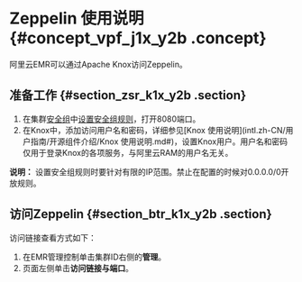 # Zeppelin 使用说明 {#concept_vpf_j1x_y2b .concept}

阿里云EMR可以通过Apache Knox访问Zeppelin。

## 准备工作 {#section_zsr_k1x_y2b .section}

1.  在集群[安全组](intl.zh-CN/用户指南/集群配置/安全组.md#)中[设置安全组规则](../../../../../intl.zh-CN/安全/安全组/添加安全组规则.md#)，打开8080端口。
2.  在Knox中，添加访问用户名和密码，详细参见[Knox 使用说明](intl.zh-CN/用户指南/开源组件介绍/Knox 使用说明.md#)，设置Knox用户。用户名和密码仅用于登录Knox的各项服务，与阿里云RAM的用户名无关。

**说明：** 设置安全组规则时要针对有限的IP范围。禁止在配置的时候对0.0.0.0/0开放规则。

## 访问Zeppelin {#section_btr_k1x_y2b .section}

访问链接查看方式如下：

1.  在EMR管理控制单击集群ID右侧的**管理**。
2.  页面左侧单击**访问链接与端口**。

